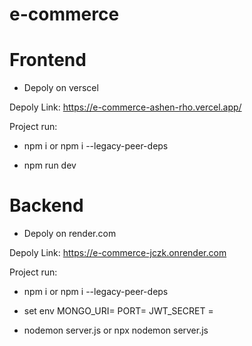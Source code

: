 # e-commerce

# Frontend

- Depoly on verscel

Depoly Link:
https://e-commerce-ashen-rho.vercel.app/

Project run:

- npm i or npm i --legacy-peer-deps

- npm run dev

# Backend

- Depoly on render.com

Depoly Link:
https://e-commerce-jczk.onrender.com

Project run:

- npm i or npm i --legacy-peer-deps

- set env
  MONGO_URI=
  PORT=
  JWT_SECRET =

- nodemon server.js or npx nodemon server.js
